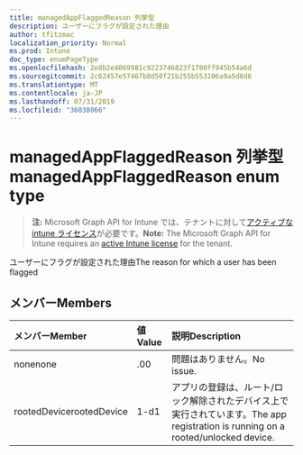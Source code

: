 ```yaml
---
title: managedAppFlaggedReason 列挙型
description: ユーザーにフラグが設定された理由
author: tfitzmac
localization_priority: Normal
ms.prod: Intune
doc_type: enumPageType
ms.openlocfilehash: 2e8b2e4069981c9223746823f1780ff945b54a6d
ms.sourcegitcommit: 2c62457e57467b8d50f21b255b553106a9a5d8d6
ms.translationtype: MT
ms.contentlocale: ja-JP
ms.lasthandoff: 07/31/2019
ms.locfileid: "36038066"
---
```

# <a name="managedappflaggedreason-enum-type"></a><span data-ttu-id="5b2d5-103">managedAppFlaggedReason 列挙型</span><span class="sxs-lookup"><span data-stu-id="5b2d5-103">managedAppFlaggedReason enum type</span></span>

> <span data-ttu-id="5b2d5-104">**注:** Microsoft Graph API for Intune では、テナントに対して[アクティブな intune ライセンス](https://go.microsoft.com/fwlink/?linkid=839381)が必要です。</span><span class="sxs-lookup"><span data-stu-id="5b2d5-104">**Note:** The Microsoft Graph API for Intune requires an [active Intune license](https://go.microsoft.com/fwlink/?linkid=839381) for the tenant.</span></span>

<span data-ttu-id="5b2d5-105">ユーザーにフラグが設定された理由</span><span class="sxs-lookup"><span data-stu-id="5b2d5-105">The reason for which a user has been flagged</span></span>

## <a name="members"></a><span data-ttu-id="5b2d5-106">メンバー</span><span class="sxs-lookup"><span data-stu-id="5b2d5-106">Members</span></span>
|<span data-ttu-id="5b2d5-107">メンバー</span><span class="sxs-lookup"><span data-stu-id="5b2d5-107">Member</span></span>|<span data-ttu-id="5b2d5-108">値</span><span class="sxs-lookup"><span data-stu-id="5b2d5-108">Value</span></span>|<span data-ttu-id="5b2d5-109">説明</span><span class="sxs-lookup"><span data-stu-id="5b2d5-109">Description</span></span>|
|:---|:---|:---|
|<span data-ttu-id="5b2d5-110">none</span><span class="sxs-lookup"><span data-stu-id="5b2d5-110">none</span></span>|<span data-ttu-id="5b2d5-111">.0</span><span class="sxs-lookup"><span data-stu-id="5b2d5-111">0</span></span>|<span data-ttu-id="5b2d5-112">問題はありません。</span><span class="sxs-lookup"><span data-stu-id="5b2d5-112">No issue.</span></span>|
|<span data-ttu-id="5b2d5-113">rootedDevice</span><span class="sxs-lookup"><span data-stu-id="5b2d5-113">rootedDevice</span></span>|<span data-ttu-id="5b2d5-114">1-d</span><span class="sxs-lookup"><span data-stu-id="5b2d5-114">1</span></span>|<span data-ttu-id="5b2d5-115">アプリの登録は、ルート/ロック解除されたデバイス上で実行されています。</span><span class="sxs-lookup"><span data-stu-id="5b2d5-115">The app registration is running on a rooted/unlocked device.</span></span>|



